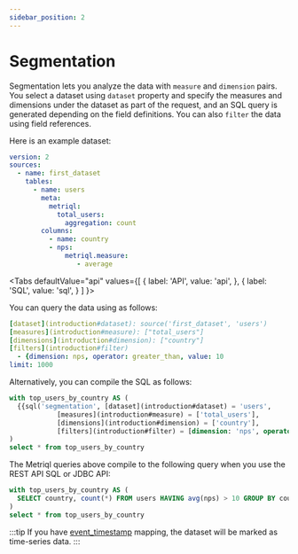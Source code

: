 ```yaml
---
sidebar_position: 2
---
```


# Segmentation

Segmentation lets you analyze the data with `measure` and `dimension` pairs. You select a dataset using `dataset` property and specify the measures and dimensions under the dataset as part of the request, and an SQL query is generated depending on the field definitions. You can also `filter` the data using field references.

Here is an example dataset:

<File name='models/schema.yml'>

```yml
version: 2
sources:
  - name: first_dataset
    tables:
      - name: users
        meta:
          metriql:
            total_users:
              aggregation: count
        columns:
          - name: country
          - nps:
              metriql.measure:
                 - average
```

</File>

<Tabs
  defaultValue="api"
  values={[
    { label: 'API', value: 'api', },
    { label: 'SQL', value: 'sql', }
  ]
}>
<TabItem value="api">

You can query the data using as follows:


```yml
[dataset](introduction#dataset): source('first_dataset', 'users')
[measures](introduction#measure): ["total_users"]
[dimensions](introduction#dimension): ["country"]
[filters](introduction#filter)
  - {dimension: nps, operator: greater_than, value: 10
limit: 1000
```
</TabItem>
<TabItem value="sql">

Alternatively, you can compile the SQL as follows:

```sql
with top_users_by_country AS (
  {{sql('segmentation', [dataset](introduction#dataset) = 'users', 
            [measures](introduction#measure) = ['total_users'], 
            [dimensions](introduction#dimension) = ['country'], 
            [filters](introduction#filter) = [dimension: 'nps', operator: 'greater_than', value: 10}])}}
)
select * from top_users_by_country
```
</TabItem>
</Tabs>


The Metriql queries above compile to the following query when you use the REST API SQL or JDBC API:

```sql
with top_users_by_country AS (
  SELECT country, count(*) FROM users HAVING avg(nps) > 10 GROUP BY country 
)
select * from top_users_by_country
```

:::tip
If you have [event_timestamp](/reference/mapping#event_timestamp) mapping, the dataset will be marked as time-series data.
:::
